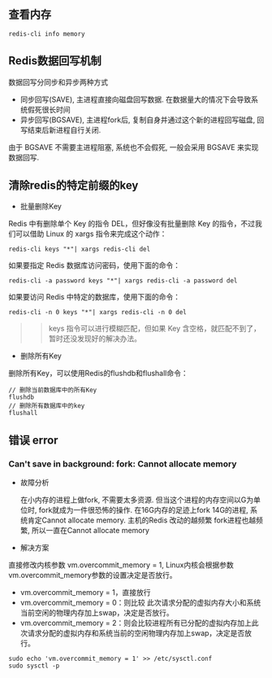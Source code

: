 ## 查看内存

```shell
redis-cli info memory
```

## Redis数据回写机制

数据回写分同步和异步两种方式

- 同步回写(SAVE), 主进程直接向磁盘回写数据. 在数据量大的情况下会导致系统假死很长时间
- 异步回写(BGSAVE), 主进程fork后, 复制自身并通过这个新的进程回写磁盘, 回写结束后新进程自行关闭.

由于 BGSAVE 不需要主进程阻塞, 系统也不会假死, 一般会采用 BGSAVE 来实现数据回写.

## 清除redis的特定前缀的key

* 批量删除Key

Redis 中有删除单个 Key 的指令 DEL，但好像没有批量删除 Key 的指令，不过我们可以借助 Linux 的 xargs 指令来完成这个动作：
```shell
redis-cli keys "*"| xargs redis-cli del
```
如果要指定 Redis 数据库访问密码，使用下面的命令：
```shell
redis-cli -a password keys "*"| xargs redis-cli -a password del
```
如果要访问 Redis 中特定的数据库，使用下面的命令：
```shell
redis-cli -n 0 keys "*"| xargs redis-cli -n 0 del
```

>> keys 指令可以进行模糊匹配，但如果 Key 含空格，就匹配不到了，暂时还没发现好的解决办法。

* 删除所有Key

删除所有Key，可以使用Redis的flushdb和flushall命令：
```shell
// 删除当前数据库中的所有Key
flushdb
// 删除所有数据库中的key
flushall
```

## 错误 error

### Can't save in background: fork: Cannot allocate memory

* 故障分析

    在小内存的进程上做fork, 不需要太多资源. 但当这个进程的内存空间以G为单位时, fork就成为一件很恐怖的操作.
    在16G内存的足迹上fork 14G的进程, 系统肯定Cannot allocate memory.
    主机的Redis 改动的越频繁 fork进程也越频繁, 所以一直在Cannot allocate memory

* 解决方案

直接修改内核参数 vm.overcommit_memory = 1, Linux内核会根据参数vm.overcommit_memory参数的设置决定是否放行。

- vm.overcommit_memory = 1，直接放行
- vm.overcommit_memory = 0：则比较 此次请求分配的虚拟内存大小和系统当前空闲的物理内存加上swap，决定是否放行。
- vm.overcommit_memory = 2：则会比较进程所有已分配的虚拟内存加上此次请求分配的虚拟内存和系统当前的空闲物理内存加上swap，决定是否放行。

```shell
sudo echo 'vm.overcommit_memory = 1' >> /etc/sysctl.conf
sudo sysctl -p
```
